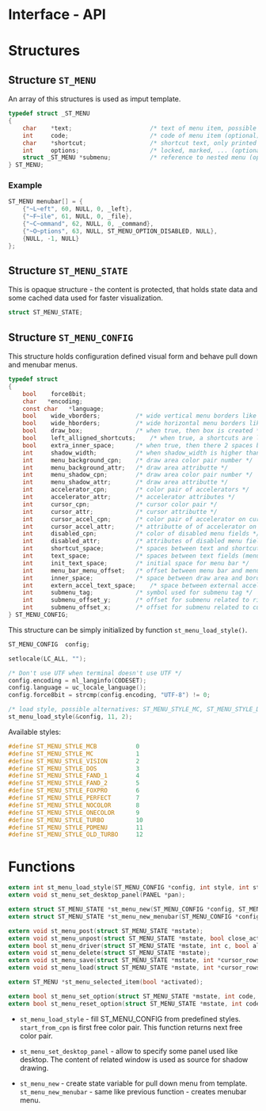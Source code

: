 Interface - API
===============

# Structures

## Structure `ST_MENU`

An array of this structures is used as imput template.

```c
typedef struct _ST_MENU
{
	char	*text;						/* text of menu item, possible specify accelerator by ~ */
	int		code;						/* code of menu item (optional) */
	char	*shortcut;					/* shortcut text, only printed (optional) */
	int		options;					/* locked, marked, ... (optional) */
	struct _ST_MENU *submenu;			/* reference to nested menu (optional) */
} ST_MENU;
```

### Example

```c
ST_MENU menubar[] = {
	{"~L~eft", 60, NULL, 0, _left},
	{"~F~ile", 61, NULL, 0, _file},
	{"~C~ommand", 62, NULL, 0, _command},
	{"~O~ptions", 63, NULL, ST_MENU_OPTION_DISABLED, NULL},
	{NULL, -1, NULL}
};
```

## Structure `ST_MENU_STATE`

This is opaque structure - the content is protected, that holds state data
and some cached data used for faster visualization.

```c
struct ST_MENU_STATE;
```

## Structure `ST_MENU_CONFIG`

This structure holds configuration defined visual form and behave pull down and menubar menus.

```c
typedef struct
{
	bool	force8bit;
	char   *encoding;
	const char   *language;
	bool	wide_vborders;			/* wide vertical menu borders like Turbo Vision */
	bool	wide_hborders;			/* wide horizontal menu borders like custom menu mc */
	bool	draw_box;				/* when true, then box is created */
	bool	left_alligned_shortcuts;	/* when true, a shortcuts are left alligned */
	bool	extra_inner_space;		/* when true, then there 2 spaces between text and border */
	int		shadow_width;			/* when shadow_width is higher than zero, shadow is visible */
	int		menu_background_cpn;	/* draw area color pair number */
	int		menu_background_attr;	/* draw area attributte */
	int		menu_shadow_cpn;		/* draw area color pair number */
	int		menu_shadow_attr;		/* draw area attributte */
	int		accelerator_cpn;		/* color pair of accelerators */
	int		accelerator_attr;		/* accelerator attributes */
	int		cursor_cpn;				/* cursor color pair */
	int		cursor_attr;			/* cursor attributte */
	int		cursor_accel_cpn;		/* color pair of accelerator on cursor row */
	int		cursor_accel_attr;		/* attributte of of accelerator on cursor row */
	int		disabled_cpn;			/* color of disabled menu fields */
	int		disabled_attr;			/* attributes of disabled menu fields */
	int		shortcut_space;			/* spaces between text and shortcut */
	int		text_space;				/* spaces between text fields (menubar), when it is -1, then dynamic spaces (FAND) */
	int		init_text_space;		/* initial space for menu bar */
	int		menu_bar_menu_offset;	/* offset between menu bar and menu */
	int		inner_space;			/* space between draw area and border, FAND uses 2 spaces */
	int		extern_accel_text_space;	/* space between external accelerator and menu item text */
	int		submenu_tag;			/* symbol used for submenu tag */
	int		submenu_offset_y;		/* offset for submenu related to right border of parent menu window */
	int		submenu_offset_x;		/* offset for submenu related to cursor in parent menu window */
} ST_MENU_CONFIG;
```

This structure can be simply initialized by function `st_menu_load_style()`.

```c
ST_MENU_CONFIG	config;

setlocale(LC_ALL, "");

/* Don't use UTF when terminal doesn't use UTF */
config.encoding = nl_langinfo(CODESET);
config.language = uc_locale_language();
config.force8bit = strcmp(config.encoding, "UTF-8") != 0;

/* load style, possible alternatives: ST_MENU_STYLE_MC, ST_MENU_STYLE_DOS */
st_menu_load_style(&config, 11, 2);
```

Available styles:
```c
#define ST_MENU_STYLE_MCB			0
#define ST_MENU_STYLE_MC			1
#define ST_MENU_STYLE_VISION		2
#define ST_MENU_STYLE_DOS			3
#define ST_MENU_STYLE_FAND_1		4
#define ST_MENU_STYLE_FAND_2		5
#define ST_MENU_STYLE_FOXPRO		6
#define ST_MENU_STYLE_PERFECT		7
#define ST_MENU_STYLE_NOCOLOR		8
#define ST_MENU_STYLE_ONECOLOR		9
#define ST_MENU_STYLE_TURBO			10
#define ST_MENU_STYLE_PDMENU		11
#define ST_MENU_STYLE_OLD_TURBO		12
```

# Functions
```c
extern int st_menu_load_style(ST_MENU_CONFIG *config, int style, int start_from_cpn);
extern void st_menu_set_desktop_panel(PANEL *pan);

extern struct ST_MENU_STATE *st_menu_new(ST_MENU_CONFIG *config, ST_MENU *menu, int begin_y, int begin_x, char *title);
extern struct ST_MENU_STATE *st_menu_new_menubar(ST_MENU_CONFIG *config, ST_MENU *menu);

extern void st_menu_post(struct ST_MENU_STATE *mstate);
extern void st_menu_unpost(struct ST_MENU_STATE *mstate, bool close_active_submenu);
extern bool st_menu_driver(struct ST_MENU_STATE *mstate, int c, bool alt, MEVENT *mevent);
extern void st_menu_delete(struct ST_MENU_STATE *mstate);
extern void st_menu_save(struct ST_MENU_STATE *mstate, int *cursor_rows, int max_rows);
extern void st_menu_load(struct ST_MENU_STATE *mstate, int *cursor_rows);

extern ST_MENU *st_menu_selected_item(bool *activated);

extern bool st_menu_set_option(struct ST_MENU_STATE *mstate, int code, int option);
extern bool st_menu_reset_option(struct ST_MENU_STATE *mstate, int code, int option);
```

* `st_menu_load_style` - fill ST_MENU_CONFIG from predefined styles. `start_from_cpn` is first free
  color pair. This function returns next free color pair.

* `st_menu_set_desktop_panel` - allow to specify some panel used like desktop. The content of 
   related window is used as source for shadow drawing.

* `st_menu_new` - create state variable for pull down menu from template. `st_menu_new_menubar` - same like
  previous function - creates menubar menu.

  



